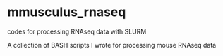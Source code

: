 # mmusculus_rnaseq
codes for processing RNAseq data with SLURM

A collection of BASH scripts I wrote for processing mouse RNAseq data 
